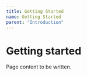 ```yaml
---
title: Getting Started
name: Getting Started
parent: "Introduction"
---
```

<h1 class="margin-top-zero">Getting started</h1>
Page content to be written.